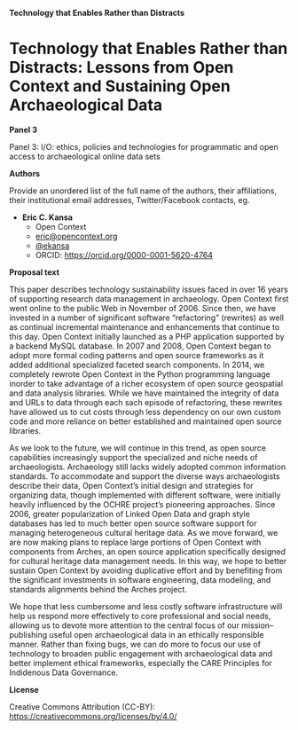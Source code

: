 **Technology that Enables Rather than Distracts**

# Technology that Enables Rather than Distracts: Lessons from Open Context and Sustaining Open Archaeological Data


**Panel 3**

Panel 3: I/O: ethics, policies and technologies for programmatic and open access to archaeological online data sets


**Authors**

Provide an unordered list of the full name of the authors, their affiliations, their institutional email addresses, Twitter/Facebook contacts, eg.
- **Eric C. Kansa**
  - Open Context
  - [eric@opencontext.org](mailto:eric@opencontext.org)
  - [@ekansa](https://twitter.com/ekansa)
  - ORCID: https://orcid.org/0000-0001-5620-4764


**Proposal text**

This paper describes technology sustainability issues faced in over 16 years of supporting research data management in archaeology. 
Open Context first went online to the public Web in November of 2006. Since then, we have invested in a number of significant software “refactoring” 
(rewrites) as well as continual incremental maintenance and enhancements that continue to this day. Open Context initially launched as a PHP 
application supported by a backend MySQL database. In 2007 and 2008, Open Context began to adopt more formal coding patterns and open source 
frameworks as it added additional specialized faceted search components. In 2014, we completely rewrote Open Context in the Python programming 
language inorder to take advantage of a richer ecosystem of open source geospatial and data analysis libraries.  While we have maintained the 
integrity of data and URLs to data through each sach episode of refactoring, these rewrites have allowed us to cut costs through less dependency 
on our own custom code and more reliance on better established and maintained open source libraries. 

As we look to the future, we will continue in this trend, as open source capabilities increasingly support the specialized and niche needs of 
archaeologists. Archaeology still lacks widely adopted common information standards. To accommodate and support the diverse ways archaeologists 
describe their data, Open Context’s initial design and strategies for organizing data, though implemented with different software, were initially 
heavily influenced by the OCHRE project’s pioneering approaches. Since 2006, greater popularization of Linked Open Data and graph style databases 
has led to much better open source software support for managing heterogeneous cultural heritage data. As we move forward, we are now making plans 
to replace large portions of Open Context with components from Arches, an open source application specifically designed for cultural heritage 
data management needs. In this way, we hope to better sustain Open Context by avoiding duplicative effort and by benefiting from the significant 
investments in software engineering, data modeling, and standards alignments behind the Arches project.

We hope that less cumbersome and less costly software infrastructure will help us respond more effectively to core professional and social needs, 
allowing us to devote more attention to the central focus of our mission– publishing useful open archaeological data in an ethically responsible 
manner. Rather than fixing bugs, we can do more to focus our use of technology to broaden public engagement with archaeological data and better 
implement ethical frameworks, especially the CARE Principles for Indidenous Data Governance. 



**License**

Creative Commons Attribution (CC-BY): https://creativecommons.org/licenses/by/4.0/
